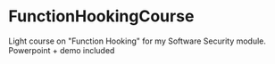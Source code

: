 # FunctionHookingCourse
Light course on "Function Hooking" for my Software Security module. Powerpoint + demo included
